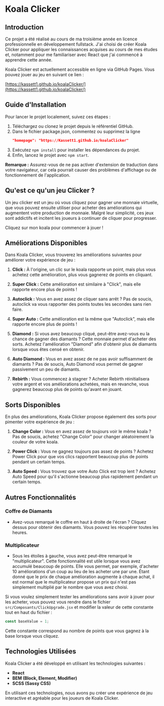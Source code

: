 # Koala Clicker

## Introduction

Ce projet a été réalisé au cours de ma troisième année en licence professionnelle en développement fullstack. J'ai choisi de créer Koala Clicker pour appliquer les connaissances acquises au cours de mes études et, notamment pour me familiariser avec React que j'ai commencé à apprendre cette année.

Koala Clicker est actuellement accessible en ligne via GitHub Pages. Vous pouvez jouer au jeu en suivant ce lien :

[https://kassett1.github.io/koalaClicker/](https://kassett1.github.io/koalaClicker/)


## Guide d'Installation

Pour lancer le projet localement, suivez ces étapes :

1. Téléchargez ou clonez le projet depuis le référentiel GitHub.
2. Dans le fichier package.json, commentez ou supprimez la ligne 
   ```json 
   "homepage": "https://Kassett1.github.io/koalaClicker"
   
3. Exécutez `npm install` pour installer les dépendances du projet.
4. Enfin, lancez le projet avec `npm start`.

**Remarque :** Assurez-vous de ne pas activer d'extension de traduction dans votre navigateur, car cela pourrait causer des problèmes d'affichage ou de fonctionnement de l'application.


## Qu'est ce qu'un jeu Clicker ?

Un jeu clicker est un jeu où vous cliquez pour gagner une monnaie virtuelle, que vous pouvez ensuite utiliser pour acheter des améliorations qui augmentent votre production de monnaie. Malgré leur simplicité, ces jeux sont addictifs et incitent les joueurs à continuer de cliquer pour progresser.

Cliquez sur mon koala pour commencer à jouer !

## Améliorations Disponibles

Dans Koala Clicker, vous trouverez les améliorations suivantes pour améliorer votre expérience de jeu :

1. **Click :** À l'origine, un clic sur le koala rapporte un point, mais plus vous achetez cette amélioration, plus vous gagnerez de points en cliquant.

2. **Super Click :** Cette amélioration est similaire à "Click", mais elle rapporte encore plus de points !

3. **Autoclick :** Vous en avez assez de cliquer sans arrêt ? Pas de soucis, autoclick va vous rapporter des points toutes les secondes sans rien faire.

4. **Super Auto :** Cette amélioration est la même que "Autoclick", mais elle rapporte encore plus de points !

5. **Diamond :** Si vous avez beaucoup cliqué, peut-être avez-vous eu la chance de gagner des diamants ? Cette monnaie permet d'acheter des sorts. Achetez l'amélioration "Diamond" afin d'obtenir plus de diamants lorsque vous êtes censé en obtenir.

6. **Auto Diamond :** Vous en avez assez de ne pas avoir suffisamment de diamants ? Pas de soucis, Auto Diamond vous permet de gagner passivement un peu de diamants.

7. **Rebirth :** Vous commencez à stagner ? Acheter Rebirth réinitialisera votre argent et vos améliorations achetées, mais en revanche, vous gagnerez beaucoup plus de points qu'avant en jouant.

## Sorts Disponibles

En plus des améliorations, Koala Clicker propose également des sorts pour pimenter votre expérience de jeu :

1. **Change Color :** Vous en avez assez de toujours voir le même koala ? Pas de soucis, achetez "Change Color" pour changer aléatoirement la couleur de votre koala.

2. **Power Click :** Vous ne gagnez toujours pas assez de points ? Achetez Power Click pour que vos clics rapportent beaucoup plus de points pendant un certain temps.

3. **Auto Speed :** Vous trouvez que votre Auto Click est trop lent ? Achetez Auto Speed pour qu'il s'actionne beaucoup plus rapidement pendant un certain temps.

## Autres Fonctionnalités

### Coffre de Diamants

- Avez-vous remarqué le coffre en haut à droite de l'écran ? Cliquez dessus pour obtenir des diamants. Vous pouvez les récupérer toutes les heures.

### Multiplicateur

- Sous les étoiles à gauche, vous avez peut-être remarqué le "multiplicateur". Cette fonctionnalité est utile lorsque vous avez accumulé beaucoup de points. Elle vous permet, par exemple, d'acheter 10 améliorations d'un coup au lieu de les acheter une par une. Étant donné que le prix de chaque amélioration augmente à chaque achat, il est normal que le multiplicateur propose un prix qui n'est pas simplement multiplié par le nombre que vous avez choisi.

Si vous voulez simplement tester les améliorations sans avoir à jouer pour les acheter, vous pouvez vous rendre dans le fichier `src/Composants/ClickUpgrade.jsx` et modifier la valeur de cette constante tout en haut du fichier :
 ```javascript
 const baseValue = 1;
 ```
Cette constante correspond au nombre de points que vous gagnez à la base lorsque vous cliquez.

## Technologies Utilisées

Koala Clicker a été développé en utilisant les technologies suivantes :

- **React**
- **BEM (Block, Element, Modifier)**
- **SCSS (Sassy CSS)**

En utilisant ces technologies, nous avons pu créer une expérience de jeu interactive et agréable pour les joueurs de Koala Clicker.
